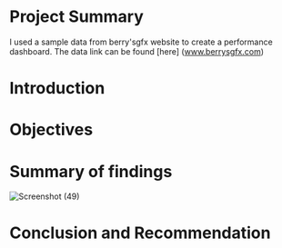 # Project Summary
I used a sample data from berry'sgfx website to create a performance dashboard. The data link can be found [here] (www.berrysgfx.com)
# Introduction

# Objectives

# Summary of findings
![Screenshot (49)](https://github.com/Armstrongsstudios/Data_analytics_projects/assets/142988952/065163c7-f255-4e4a-bfbe-0ce271429bfc)

# Conclusion and Recommendation
